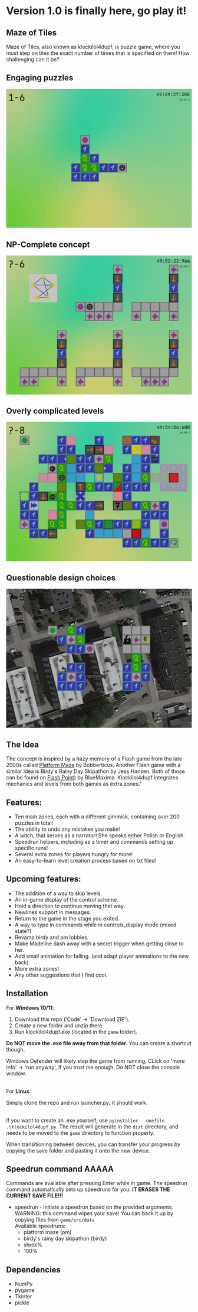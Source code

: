 # Version 1.0 is finally here, go play it!

## Maze of Tiles

Maze of Tiles, also known as klockilol4dupf, is puzzle game, where you must step on tiles the exact number of times that is specified on them! How challenging can it be?

## Engaging puzzles

![ss](game/src/sprites/other/screenshot_2.gif "This puzzle has 12 different solutions. One of them is <<<v<<^>><^><^^")

## NP-Complete concept

![ss](game/src/sprites/other/screenshot_3.gif "Hamiltonian Cycle reduces to this and yes, this reduction is in the right direction")

## Overly complicated levels

![ss](game/src/sprites/other/screenshot_4.gif "Those aren't even all of the blocks that are implemented")

## Questionable design choices

![ss](game/src/sprites/other/screenshot_1.gif "This zone is currently in development and therefore is not yet available")

## The Idea

The concept is inspired by a hazy memory of a Flash game from the late 2000s called [Platform Maze](https://www.newgrounds.com/portal/view/360130) by Bobberticus.
Another Flash game with a similar idea is Birdy's Rainy Day Skipathon by Jess Hansen.
Both of those can be found on [Flash Point](https://bluemaxima.org/flashpoint/)) by BlueMaxima.
Klockilol4dupf integrates mechanics and levels from both games as extra zones."


## Features:

- Ten main zones, each with a different gimmick, containing over 200 puzzles in total!
- The ability to undo any mistakes you make!
- A witch, that serves as a narrator! She speaks either Polish or English.
- Speedrun helpers, including as a timer and commands setting up specific runs!
- Several extra zones for players hungry for more!
- An easy-to-learn level creation process based on txt files!

## Upcoming features:

- The addition of a way to skip levels.
- An in-game display of the control scheme.
- Hold a direction to continue moving that way.
- Newlines support in messages.
- Return to the game in the stage you exited.
- A way to type in commands while in controls_display mode (mixed state?)
- Revamp birdy and pm lobbies.
- Make Madeline dash away with a secret trigger when getting close to her.
- Add small animation for falling. (and adapt player animations to the new back)
- More extra zones!
- Any other suggestions that I find cool.

## Installation

For <b>Windows 10/11</b>:<br>
1) Download this repo ('Code' -> 'Download ZIP').
2) Create a new folder and unzip there.
3) Run klockilol4dupf.exe (located in the `game` folder).

**Do NOT move the .exe file away from that folder.** You can create a shortcut though. 

Windows Defender will likely stop the game from running. CLick on 'more info' -> 'run anyway', if you trust me enough. Do NOT close the console window.
<br/><br/>

For <b>Linux</b>:<br>

Simply clone the repo and run launcher.py; it should work.
<br/><br/>

If you want to create an .exe yourself, use `pyinstaller --onefile .\klockilol4dupf.py`. 
The result will generate in the `dist` directory, and needs to be moved to the `game` directory to function properly.

When transitioning between devices, you can transfer your progress by copying the save folder and pasting it onto the new device.

## Speedrun command AAAAA

Commands are available after pressing Enter while in game. 
The speedrun command automatically sets up speedruns for you.
**IT ERASES THE CURRENT SAVE FILE!!!**

- speedrun - initiate a speedrun based on the provided arguments.   
    WARNING: this command wipes your save! You can back it up by copying files from `game/src/data`  
    Available speedruns:
  - platform maze (pm)
  - birdy's rainy day skipathon (birdy)
  - shrek%
  - 100%  


## Dependencies
* NumPy
* pygame
* Tkinter
* pickle
